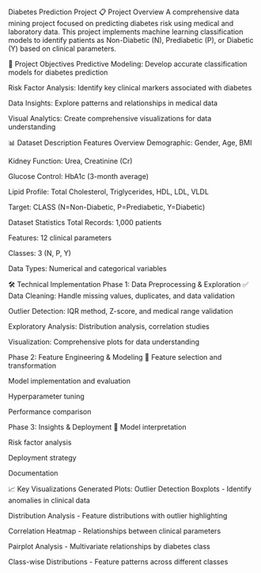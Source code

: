 Diabetes Prediction Project
📋 Project Overview
A comprehensive data mining project focused on predicting diabetes risk using medical and laboratory data. This project implements machine learning classification models to identify patients as Non-Diabetic (N), Prediabetic (P), or Diabetic (Y) based on clinical parameters.

🎯 Project Objectives
Predictive Modeling: Develop accurate classification models for diabetes prediction

Risk Factor Analysis: Identify key clinical markers associated with diabetes

Data Insights: Explore patterns and relationships in medical data

Visual Analytics: Create comprehensive visualizations for data understanding

📊 Dataset Description
Features Overview
Demographic: Gender, Age, BMI

Kidney Function: Urea, Creatinine (Cr)

Glucose Control: HbA1c (3-month average)

Lipid Profile: Total Cholesterol, Triglycerides, HDL, LDL, VLDL

Target: CLASS (N=Non-Diabetic, P=Prediabetic, Y=Diabetic)

Dataset Statistics
Total Records: 1,000 patients

Features: 12 clinical parameters

Classes: 3 (N, P, Y)

Data Types: Numerical and categorical variables

🛠️ Technical Implementation
Phase 1: Data Preprocessing & Exploration ✅
Data Cleaning: Handle missing values, duplicates, and data validation

Outlier Detection: IQR method, Z-score, and medical range validation

Exploratory Analysis: Distribution analysis, correlation studies

Visualization: Comprehensive plots for data understanding

Phase 2: Feature Engineering & Modeling 🚧
Feature selection and transformation

Model implementation and evaluation

Hyperparameter tuning

Performance comparison

Phase 3: Insights & Deployment 🚧
Model interpretation

Risk factor analysis

Deployment strategy

Documentation

📈 Key Visualizations
Generated Plots:
Outlier Detection Boxplots - Identify anomalies in clinical data

Distribution Analysis - Feature distributions with outlier highlighting

Correlation Heatmap - Relationships between clinical parameters

Pairplot Analysis - Multivariate relationships by diabetes class

Class-wise Distributions - Feature patterns across different classes
